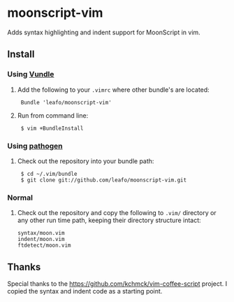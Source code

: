 # moonscript-vim

Adds syntax highlighting and indent support for MoonScript in vim.

## Install

### Using [Vundle](https://github.com/gmarik/vundle)

1. Add the following to your `.vimrc` where other bundle's are located:
       
		Bundle 'leafo/moonscript-vim'

2. Run from command line:

		$ vim +BundleInstall

### Using [pathogen](https://github.com/tpope/vim-pathogen)

1. Check out the repository into your bundle path:

        $ cd ~/.vim/bundle
        $ git clone git://github.com/leafo/moonscript-vim.git

### Normal

1. Check out the repository and copy the following to `.vim/` directory or any
   other run time path, keeping their directory structure intact:

       syntax/moon.vim
       indent/moon.vim
       ftdetect/moon.vim

## Thanks

Special thanks to the <https://github.com/kchmck/vim-coffee-script> project. I
copied the syntax and indent code as a starting point.